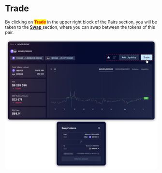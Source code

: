 # Trade

By clicking on <mark style="color:red;">**Trade**</mark> in the upper right block of the Pairs section, you will be taken to the [**Swap** ](../../../swap/)section, where you can swap between the tokens of this pair.

![](<../../../../.gitbook/assets/image (146).png>)

